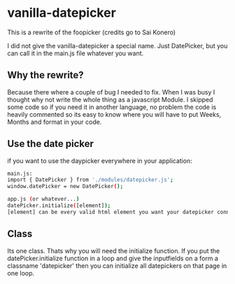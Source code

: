<h1>vanilla-datepicker</h1>

This is a rewrite of the foopicker (credits go to Sai Konero)

I did not give the vanilla-datepicker a special name. Just DatePicker, but you can call it in the main.js file whatever you want.

<h2>Why the rewrite?</h2>

Because there where a couple of bug I needed to fix. When I was busy I thought why not write the whole thing as a javascript Module. I skipped some code so if you need it in another language, no problem the code is heavily commented so its easy to know where you will have to put Weeks, Months and format in your code.

<h2>Use the date picker</h2>

if you want to use the daypicker everywhere in your application:

```sh
main.js:  
import { DatePicker } from './modules/datepicker.js';
window.datePicker = new DatePicker();

app.js (or whatever...)
datePicker.initialize([element]);   
[element] can be every valid html element you want your datepicker connect to
```

<h2>Class</h2>

Its one class. Thats why you will need the initialize function. If you put the datePicker.initialize function in a loop and give the inputfields on a form a classname 'datepicker' then you can initialize all datepickers on that page in one loop.
